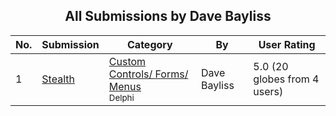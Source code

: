﻿<div align="center">

## All Submissions by Dave Bayliss

</div>

No.  | Submission | Category | By   | User Rating
---- | ---------- | -------- | ---- | -----------
1 | [Stealth<br />](https://github.com/Planet-Source-Code/dave-bayliss-stealth__7-420) | [Custom Controls/ Forms/ Menus<br /><sup>Delphi</sup>](../ByCategory/custom-controls-forms-menus__7-4.md) | Dave Bayliss | 5.0 (20 globes from 4 users)
